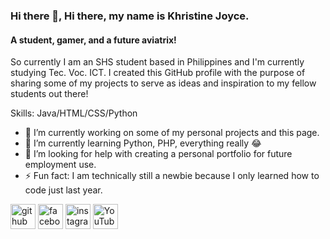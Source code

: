 
### Hi there 👋, Hi there, my name is Khristine Joyce.
#### A student, gamer, and a future aviatrix!

So currently I am an SHS student based in Philippines and I'm currently studying Tec. Voc. ICT. I created this GitHub profile with the purpose of sharing some of my projects to serve as ideas and inspiration to my fellow students out there! 


Skills: Java/HTML/CSS/Python

- 🔭 I’m currently working on some of my personal projects and this page. 
- 🌱 I’m currently learning Python, PHP, everything really 😂 
- 🤔 I’m looking for help with creating a personal portfolio for future employment use. 
- ⚡ Fun fact: I am technically still a newbie because I only learned how to code just last year. 


[<img src='https://cdn.jsdelivr.net/npm/simple-icons@3.0.1/icons/github.svg' alt='github' height='40'>](https://github.com/KJLining)  [<img src='https://cdn.jsdelivr.net/npm/simple-icons@3.0.1/icons/facebook.svg' alt='facebook' height='40'>](https://www.facebook.com/KhristineLining)  [<img src='https://cdn.jsdelivr.net/npm/simple-icons@3.0.1/icons/instagram.svg' alt='instagram' height='40'>](https://www.instagram.com/its_me_kj_9/)  [<img src='https://cdn.jsdelivr.net/npm/simple-icons@3.0.1/icons/youtube.svg' alt='YouTube' height='40'>](https://www.youtube.com/channel/KJ)  
